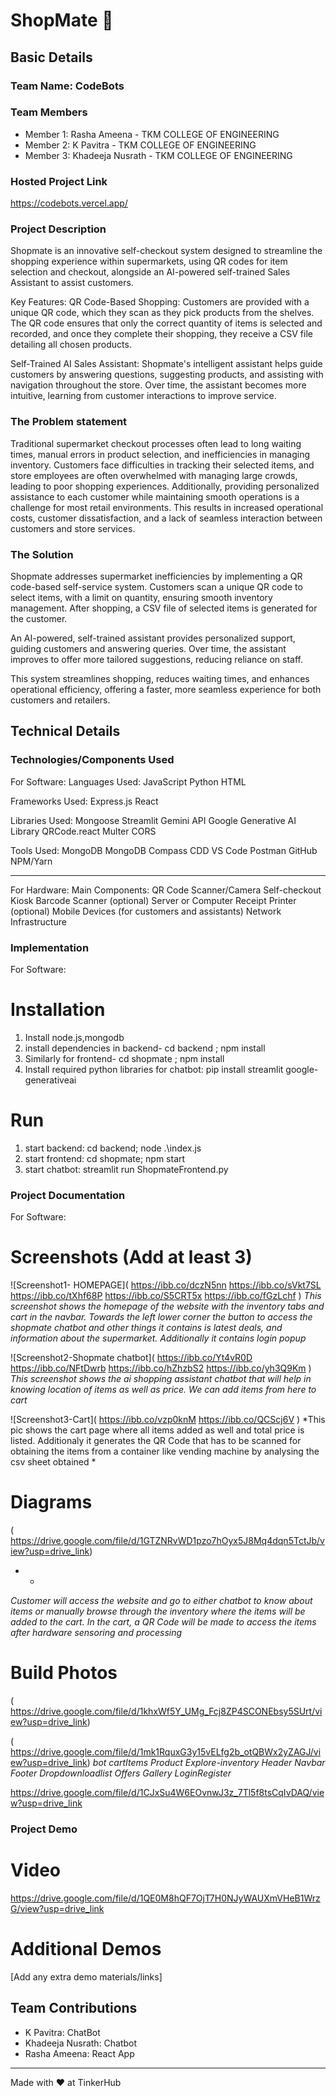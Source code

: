 

# ShopMate 🎯


## Basic Details
### Team Name: CodeBots


### Team Members
- Member 1: Rasha Ameena - TKM COLLEGE OF ENGINEERING
- Member 2: K Pavitra - TKM COLLEGE OF ENGINEERING
- Member 3: Khadeeja Nusrath - TKM COLLEGE OF ENGINEERING

### Hosted Project Link
https://codebots.vercel.app/

### Project Description
Shopmate is an innovative self-checkout system designed to streamline the shopping experience within supermarkets, using QR codes for item selection and checkout, alongside an AI-powered self-trained Sales Assistant to assist customers.

Key Features:
QR Code-Based Shopping: Customers are provided with a unique QR code, which they scan as they pick products from the shelves. The QR code ensures that only the correct quantity of items is selected and recorded, and once they complete their shopping, they receive a CSV file detailing all chosen products.

Self-Trained AI Sales Assistant: Shopmate's intelligent assistant helps guide customers by answering questions, suggesting products, and assisting with navigation throughout the store. Over time, the assistant becomes more intuitive, learning from customer interactions to improve service.

### The Problem statement
Traditional supermarket checkout processes often lead to long waiting times, manual errors in product selection, and inefficiencies in managing inventory. Customers face difficulties in tracking their selected items, and store employees are often overwhelmed with managing large crowds, leading to poor shopping experiences. Additionally, providing personalized assistance to each customer while maintaining smooth operations is a challenge for most retail environments. This results in increased operational costs, customer dissatisfaction, and a lack of seamless interaction between customers and store services.

### The Solution
Shopmate addresses supermarket inefficiencies by implementing a QR code-based self-service system. Customers scan a unique QR code to select items, with a limit on quantity, ensuring smooth inventory management. After shopping, a CSV file of selected items is generated for the customer.

An AI-powered, self-trained assistant provides personalized support, guiding customers and answering queries. Over time, the assistant improves to offer more tailored suggestions, reducing reliance on staff.

This system streamlines shopping, reduces waiting times, and enhances operational efficiency, offering a faster, more seamless experience for both customers and retailers.

## Technical Details
### Technologies/Components Used
For Software:
Languages Used:
JavaScript 
Python
HTML 

Frameworks Used:
Express.js 
React 

Libraries Used:
Mongoose 
Streamlit 
Gemini API 
Google Generative AI Library
QRCode.react
Multer 
CORS

Tools Used:
MongoDB 
MongoDB Compass
CDD 
VS Code 
Postman 
GitHub
NPM/Yarn 

-----------------------
For Hardware:
Main Components:
QR Code Scanner/Camera
Self-checkout Kiosk
Barcode Scanner (optional)
Server or Computer
Receipt Printer (optional)
Mobile Devices (for customers and assistants)
Network Infrastructure

### Implementation
For Software:
# Installation
1. Install node.js,mongodb
2. install dependencies in backend- cd backend ; npm install
3. Similarly for frontend- cd shopmate ; npm install
4. Install required python libraries for chatbot: pip install streamlit google-generativeai


# Run
1. start backend: cd backend; node .\index.js
2. start frontend: cd shopmate; npm start
3. start chatbot: streamlit run ShopmateFrontend.py

### Project Documentation
For Software:

# Screenshots (Add at least 3)
![Screenshot1- HOMEPAGE]( 
https://ibb.co/dczN5nn
https://ibb.co/sVkt7SL
https://ibb.co/tXhf68P
https://ibb.co/S5CRT5x
https://ibb.co/fGzLchf
)
*This screenshot shows the homepage of the website with the inventory tabs and cart in the navbar.  Towards the left lower corner the button to access the shopmate chatbot and other things it contains is latest deals, and information about the supermarket. Additionally it contains login popup*

![Screenshot2-Shopmate chatbot]( 
https://ibb.co/Yt4vR0D
https://ibb.co/NFtDwrb
https://ibb.co/hZhzbS2
https://ibb.co/yh3Q9Km
)
*This screenshot shows the ai shopping assistant chatbot that will help in knowing location of items as well as price. We can add items from here to cart*

![Screenshot3-Cart]( 
https://ibb.co/vzp0knM
https://ibb.co/QCScj6V
)
*This pic shows the cart page where all items added as well and total price is listed. Additionaly it generates the QR Code that has to be scanned for obtaining the items from a container like vending machine by analysing the csv sheet obtained *

# Diagrams
( https://drive.google.com/file/d/1GTZNRvWD1pzo7hOyx5J8Mq4dqn5TctJb/view?usp=drive_link)
* *

*Customer will access the website and go to either chatbot to know about items or manually browse through the inventory where the items will be added to the cart. In the cart, a QR Code will be made to access the items after hardware sensoring and processing*

# Build Photos
( https://drive.google.com/file/d/1khxWf5Y_UMg_Fcj8ZP4SCONEbsy5SUrt/view?usp=drive_link)

( https://drive.google.com/file/d/1mk1RquxG3y15vELfg2b_otQBWx2yZAGJ/view?usp=drive_link)
*bot
cartItems
Product
Explore-inventory
Header
Navbar
Footer
Dropdownloadlist
Offers
Gallery
LoginRegister*



https://drive.google.com/file/d/1CJxSu4W6EOvnwJ3z_7Tl5f8tsCqIvDAQ/view?usp=drive_link
### Project Demo
# Video
https://drive.google.com/file/d/1QE0M8hQF7OjT7H0NJyWAUXmVHeB1WrzG/view?usp=drive_link
# Additional Demos
[Add any extra demo materials/links]

## Team Contributions
- K Pavitra: ChatBot
- Khadeeja Nusrath: Chatbot
- Rasha Ameena: React App

---
Made with ❤️ at TinkerHub
